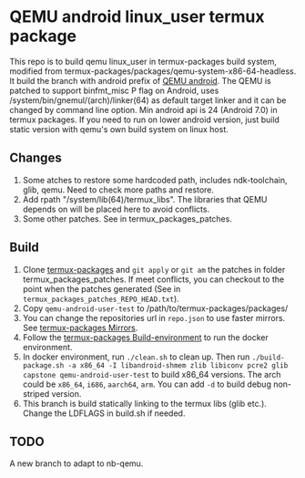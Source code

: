 # QEMU android linux_user termux package

This repo is to build qemu linux_user in termux-packages build system, modified from termux-packages/packages/qemu-system-x86-64-headless.
It build the branch with android prefix of [QEMU android](https://github.com/cnRrex/qemu).
The QEMU is patched to support binfmt_misc P flag on Android, uses /system/bin/gnemul/(arch)/linker(64) as default target linker and it can be changed by command line option.
Min android api is 24 (Android 7.0) in termux packages.
If you need to run on lower android version, just build static version with qemu's own build system on linux host.

## Changes
1. Some atches to restore some hardcoded path, includes ndk-toolchain, glib, qemu. Need to check more paths and restore.
2. Add rpath "/system/lib(64)/termux_libs". The libraries that QEMU depends on will be placed here to avoid conflicts.
3. Some other patches. See in termux_packages_patches.

## Build
1. Clone [termux-packages](https://github.com/termux/termux-packages) and `git apply` or `git am` the patches in folder termux_packages_patches.
If meet conflicts, you can checkout to the point when the patches generated (See in `termux_packages_patches_REPO_HEAD.txt`).
2. Copy `qemu-android-user-test` to /path/to/termux-packages/packages/
3. You can change the repositories url in `repo.json` to use faster mirrors. See [termux-packages Mirrors](https://github.com/termux/termux-packages/wiki/Mirrors).
4. Follow the [termux-packages Build-environment](https://github.com/termux/termux-packages/wiki/Build-environment) to run the docker environment.
5. In docker environment, run `./clean.sh` to clean up. Then run `./build-package.sh -a x86_64 -I libandroid-shmem zlib libiconv pcre2 glib capstone qemu-android-user-test` to build x86_64 versions. The arch could be `x86_64`, `i686`, `aarch64`, `arm`. You can add `-d` to build debug non-striped version.
6. This branch is build statically linking to the termux libs (glib etc.). Change the LDFLAGS in build.sh if needed.

## TODO
A new branch to adapt to nb-qemu.
